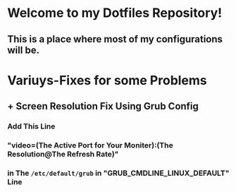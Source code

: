 # Welcome to my Dotfiles Repository!
## This is a place where most of my configurations will be. 



# Variuys-Fixes for some Problems 

## + Screen Resolution Fix Using Grub Config
### Add This Line
### "video=(The Active Port for Your Moniter):(The Resolution@The Refresh Rate)"
### in The `/etc/default/grub` in "GRUB_CMDLINE_LINUX_DEFAULT" Line

